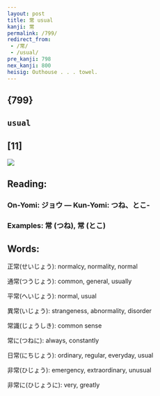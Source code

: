```yaml
---
layout: post
title: 常 usual
kanji: 常
permalink: /799/
redirect_from:
 - /常/
 - /usual/
pre_kanji: 798
nex_kanji: 800
heisig: Outhouse . . . towel.
---
```


## {799}

## `usual`

## [11]

<div class="stroke"><img src="E5B8B8.png" /></div>

## Reading:

### On-Yomi: ジョウ &mdash; Kun-Yomi: つね、とこ-

### Examples: 常 (つね), 常 (とこ)

## Words:

正常(せいじょう): normalcy, normality, normal

通常(つうじょう): common, general, usually

平常(へいじょう): normal, usual

異常(いじょう): strangeness, abnormality, disorder

常識(じょうしき): common sense

常に(つねに): always, constantly

日常(にちじょう): ordinary, regular, everyday, usual

非常(ひじょう): emergency, extraordinary, unusual

非常に(ひじょうに): very, greatly
